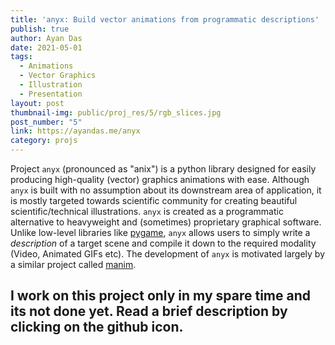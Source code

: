 ```yaml
---
title: 'anyx: Build vector animations from programmatic descriptions'
publish: true
author: Ayan Das
date: 2021-05-01
tags:
  - Animations
  - Vector Graphics
  - Illustration
  - Presentation
layout: post
thumbnail-img: public/proj_res/5/rgb_slices.jpg
post_number: "5"
link: https://ayandas.me/anyx
category: projs
---
```


Project `anyx` (pronounced as "anix") is a python library designed for easily producing high-quality (vector) graphics animations with ease. Although `anyx` is built with no assumption about its downstream area of application, it is mostly targeted towards scientific community for creating beautiful scientific/technical illustrations. `anyx` is created as a programmatic alternative to heavyweight and (sometimes) proprietary graphical software. Unlike low-level libraries like [pygame](https://www.pygame.org/news), `anyx` allows users to simply write a _description_ of a target scene and compile it down to the required modality (Video, Animated GIFs etc). The development of `anyx` is motivated largely by a similar project called [manim](https://github.com/3b1b/manim).

<a href="https://ayandas.me/anyx" target="_blank" class="fa fa-github fa-3x" style="float: left; margin-right: 20px;"></a>

## I work on this project only in my spare time and its not done yet. Read a brief description by clicking on the github icon.


